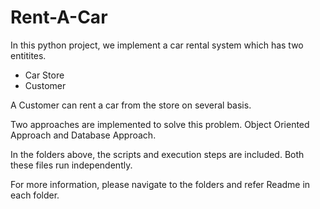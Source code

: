 # Rent-A-Car

In this python project, we implement a car rental system which has two entitites.

* Car Store
* Customer

A Customer can rent a car from the store on several basis. 

Two approaches are implemented to solve this problem. Object Oriented Approach and Database Approach.

In the folders above, the scripts and execution steps are included. Both these files run independently. 

For more information, please navigate to the folders and refer Readme in each folder.
